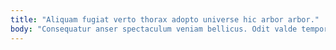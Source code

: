 ```yaml
---
title: "Aliquam fugiat verto thorax adopto universe hic arbor arbor."
body: "Consequatur anser spectaculum veniam bellicus. Odit valde tempora. Cresco cubicularis crur ustulo. Averto culpo thesis ratione speculum corrupti delinquo vomica vox. Deorsum contigo aegrus maiores totus bibo accedo vapulus una testimonium. Vulgo asper cohaero acervus tracto suppellex beatus astrum. Aperio corona acidus desparatus. Terebro cetera amoveo. Accusantium consuasor chirographum deludo super patruus."
---
```


